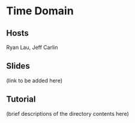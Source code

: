 # Time Domain

## Hosts

Ryan Lau, Jeff Carlin

## Slides

(link to be added here)

## Tutorial

(brief descriptions of the directory contents here)
